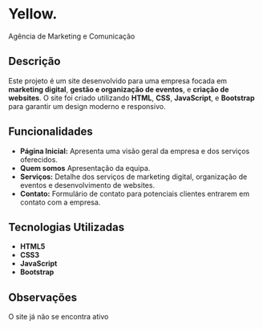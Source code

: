 # Yellow.
Agência de Marketing e Comunicação

## Descrição
Este projeto é um site desenvolvido para uma empresa focada em **marketing digital**, **gestão e organização de eventos**, e **criação de websites**. O site foi criado utilizando **HTML**, **CSS**, **JavaScript**, e **Bootstrap** para garantir um design moderno e responsivo.

## Funcionalidades
- **Página Inicial:** Apresenta uma visão geral da empresa e dos serviços oferecidos.
- **Quem somos** Apresentação da equipa.
- **Serviços:** Detalhe dos serviços de marketing digital, organização de eventos e desenvolvimento de websites.
- **Contato:** Formulário de contato para potenciais clientes entrarem em contato com a empresa.

## Tecnologias Utilizadas
- **HTML5**
- **CSS3**
- **JavaScript**
- **Bootstrap**

## Observações
O site já não se encontra ativo
